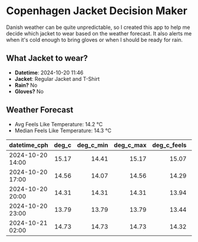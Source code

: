
# Copenhagen Jacket Decision Maker

Danish weather can be quite unpredictable, so I created this app to help me decide which jacket to wear based on the weather forecast. 
It also alerts me when it's cold enough to bring gloves or when I should be ready for rain.

## What Jacket to wear?

- **Datetime**: 2024-10-20 11:46
- **Jacket**: Regular Jacket and T-Shirt
- **Rain?** No
- **Gloves?** No

## Weather Forecast
- Avg Feels Like Temperature: 14.2 °C
- Median Feels Like Temperature: 14.3 °C

| datetime_cph     |   deg_c |   deg_c_min |   deg_c_max |   deg_c_feels | weather   | wind   | rain   |
|:-----------------|--------:|------------:|------------:|--------------:|:----------|:-------|:-------|
| 2024-10-20 14:00 |   15.17 |       14.41 |       15.17 |         15.07 | Clouds    | Medium | None   |
| 2024-10-20 17:00 |   14.56 |       14.07 |       14.56 |         14.29 | Clouds    | High   | None   |
| 2024-10-20 20:00 |   14.31 |       14.31 |       14.31 |         13.94 | Clouds    | High   | None   |
| 2024-10-20 23:00 |   13.79 |       13.79 |       13.79 |         13.44 | Clouds    | High   | None   |
| 2024-10-21 02:00 |   14.73 |       14.73 |       14.73 |         14.32 | Clouds    | High   | None   |
        